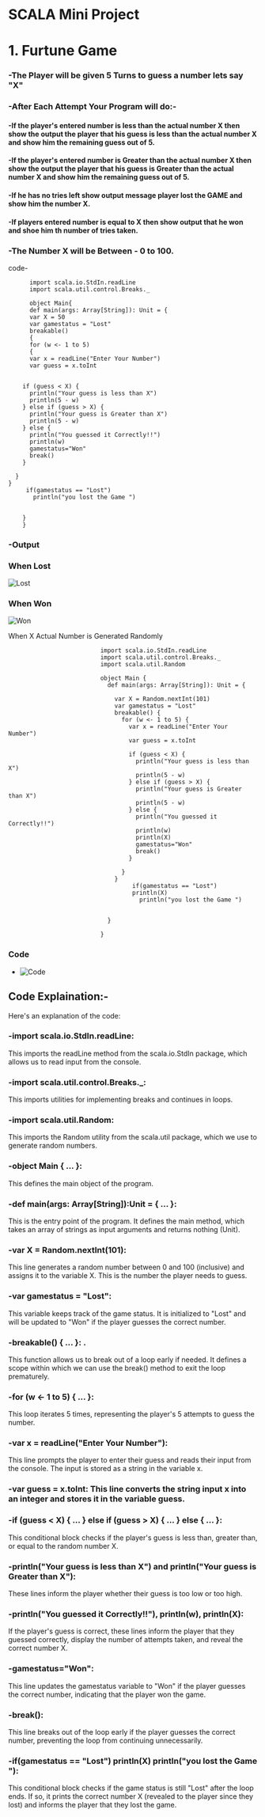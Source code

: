 # SCALA Mini Project 

# 1. Furtune Game 

### -The Player will be given 5 Turns to guess a number lets say "X"
### -After Each Attempt Your Program will do:-
#### -If the player's entered number is less than the actual number X then show the output the player that his guess is less than the actual number X and show him the remaining guess out of 5.
#### -If the player's entered number is Greater than the actual number X then show the output the player that his guess is Greater than the actual number X and show him the remaining guess out of 5.
#### -If he has no tries left show output message player lost the GAME and show him the number X.
#### -If players entered number is equal to X then show output that he won and shoe him th number of tries taken.
### -The Number X will be Between - 0 to 100.


code- 
          
          import scala.io.StdIn.readLine
          import scala.util.control.Breaks._
  
          object Main{
          def main(args: Array[String]): Unit = {
          var X = 50
          var gamestatus = "Lost"
          breakable() 
          {
          for (w <- 1 to 5) 
          {
          var x = readLine("Enter Your Number")
          var guess = x.toInt


        if (guess < X) {
          println("Your guess is less than X")
          println(5 - w)
        } else if (guess > X) {
          println("Your guess is Greater than X")
          println(5 - w)
        } else {
          println("You guessed it Correctly!!")
          println(w)
          gamestatus="Won"
          break()
        }

      }
    }
         if(gamestatus == "Lost")
           println("you lost the Game ")

 
        }
        }


### -Output
### When Lost
![Lost](https://github.com/Reyyadav/scala/assets/153619494/55c0553c-c596-47ec-88d2-7e6258c69d14)

### When Won
![Won](https://github.com/Reyyadav/scala/assets/153619494/9610d462-f0be-4295-b9f1-4f108f135cc5)

When X Actual Number is Generated Randomly

                              import scala.io.StdIn.readLine
                              import scala.util.control.Breaks._
                              import scala.util.Random
                              
                              object Main {
                                def main(args: Array[String]): Unit = {
                                  
                                  var X = Random.nextInt(101)
                                  var gamestatus = "Lost"
                                  breakable() {
                                    for (w <- 1 to 5) {
                                      var x = readLine("Enter Your Number")
                                      var guess = x.toInt
                              
                                      if (guess < X) {
                                        println("Your guess is less than X")
                                        println(5 - w)
                                      } else if (guess > X) {
                                        println("Your guess is Greater than X")
                                        println(5 - w)
                                      } else {
                                        println("You guessed it Correctly!!")
                                        println(w)
                                        println(X)
                                        gamestatus="Won"
                                        break()
                                      }
                              
                                    }
                                  }
                                       if(gamestatus == "Lost")
                                       println(X)
                                         println("you lost the Game ")
                              
                               
                                }
                              
                              }


### Code

- ![Code](https://github.com/Reyyadav/scala-Mini-Project/assets/153619494/b173b7e1-6a56-42e5-a413-08229df4ac5c)

                              


## Code Explaination:-
Here's an explanation of the code:

### -import scala.io.StdIn.readLine: 
This imports the readLine method from the scala.io.StdIn package, which allows us to read input from the console.

### -import scala.util.control.Breaks._: 
This imports utilities for implementing breaks and continues in loops.

### -import scala.util.Random:
This imports the Random utility from the scala.util package, which we use to generate random numbers.

### -object Main { ... }: 
This defines the main object of the program.

### -def main(args: Array[String]):Unit = { ... }: 
This is the entry point of the program. It defines the main method, which takes an array of strings as input arguments and returns nothing (Unit).

### -var X = Random.nextInt(101): 
This line generates a random number between 0 and 100 (inclusive) and assigns it to the variable X. This is the number the player needs to guess.

### -var gamestatus = "Lost": 
This variable keeps track of the game status. It is initialized to "Lost" and will be updated to "Won" if the player guesses the correct number.

### -breakable() { ... }: .
This function allows us to break out of a loop early if needed. It defines a scope within which we can use the break() method to exit the loop prematurely.

### -for (w <- 1 to 5) { ... }: 
This loop iterates 5 times, representing the player's 5 attempts to guess the number.

### -var x = readLine("Enter Your Number"): 
This line prompts the player to enter their guess and reads their input from the console. The input is stored as a string in the variable x.

### -var guess = x.toInt: This line converts the string input x into an integer and stores it in the variable guess.

### -if (guess < X) { ... } else if (guess > X) { ... } else { ... }: 
This conditional block checks if the player's guess is less than, greater than, or equal to the random number X.

### -println("Your guess is less than X") and println("Your guess is Greater than X"): 
These lines inform the player whether their guess is too low or too high.

### -println("You guessed it Correctly!!"), println(w), println(X): 
If the player's guess is correct, these lines inform the player that they guessed correctly, display the number of attempts taken, and reveal the correct number X.

### -gamestatus="Won": 
This line updates the gamestatus variable to "Won" if the player guesses the correct number, indicating that the player won the game.

### -break(): 
This line breaks out of the loop early if the player guesses the correct number, preventing the loop from continuing unnecessarily.

### -if(gamestatus == "Lost") println(X) println("you lost the Game "): 
This conditional block checks if the game status is still "Lost" after the loop ends. If so, it prints the correct number X (revealed to the player since they lost) and informs the player that they lost the game.
